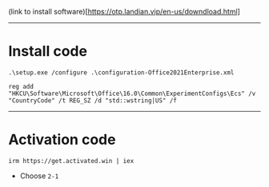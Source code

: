 (link to install software)[https://otp.landian.vip/en-us/downdload.html]

---
# Install code

```
.\setup.exe /configure .\configuration-Office2021Enterprise.xml
```


```
reg add "HKCU\Software\Microsoft\Office\16.0\Common\ExperimentConfigs\Ecs" /v "CountryCode" /t REG_SZ /d "std::wstring|US" /f
```

---
# Activation code

```
irm https://get.activated.win | iex
```

* Choose
  `2-1`
